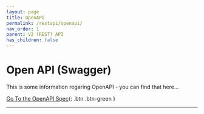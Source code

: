 ```yaml
---
layout: page
title: OpenAPI
permalink: /restapi/openapi/
nav_order: 1
parent: V2 (REST) API
has_children: false
---
```


# Open API (Swagger)

This is some information regaring OpenAPI - you can find that here...

[Go To the OpenAPI Spec](/jekyll-test/openapi){: .btn .btn-green }

<hr>

